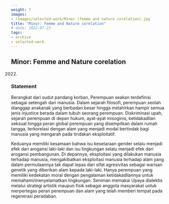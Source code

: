 ```yaml
---
weight: 7
images:
- /images/selected-work/Minor (femme and nature corelation).jpg
title: "Minor: Femme and Nature corelation"
# date: 2022-07-23
tags:
- archive
- selected-work
---
```


##  Minor: Femme and Nature corelation
2022.

### Statement

Berangkat dari sudut pandang korban, Perempuan seakan terdefinisi sebagai setengah dari manusia. Dalam sejarah filosofi, perempuan seolah dianggap anakanak yang berbadan besar hingga melahirkan hampir semua jenis injustice berada dalam tubuh seorang perempuan. Diskriminasi upah, sejarah perempuan di depan hukum, ayat-ayat misoginis, ketidakadilan seksual hingga peran global perempuan yang disempitkan dalam rumah tangga, terkorelasi dengan alam yang menjadi modal bertindak bagi manusia yang mengarah pada tindakan eksploitatif. 

Keduanya memiliki kesamaan bahwa isu kesetaraan gender selalu menjadi efek dari arogansi laki-laki dan isu lingkungan selalu menjadi efek dari arogansi pembangunan. Di depannya, eksploitasi yang dilakukan manusia terhadap manusia, mengakibatkan eksploitasi manusia terhadap alam yang dalam permulaannya tak dapat lepas dari sifat agresivitas sebagai warisan genetik yang diberikan alam kepada laki-laki. Hanya perempuan yang memiliki kedekatan moral dengan pengalaman ketidakadilannya untuk memahami/menyelamatkan lingkungan. Seniman memakai Upaya dialektis melalui strategi artistik maupun fisik sebagai anggota masyarakat untuk merpertegas peran perempuan dan alam yang telah memberi tempat pada regenerasi peradaban.